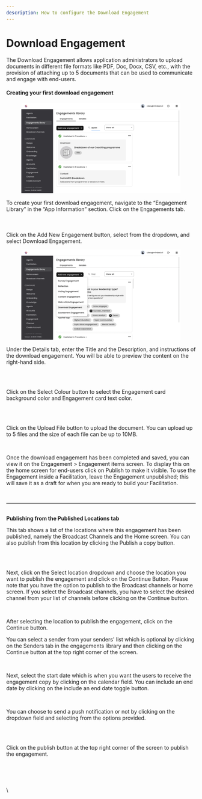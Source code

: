 ```yaml
---
description: How to configure the Download Engagement
---
```


# Download Engagement

The Download Engagement allows application administrators to upload documents in different file formats like PDF, Doc, Docx, CSV, etc., with the provision of attaching up to 5 documents that can be used to communicate and engage with end-users.

#### Creating your first download engagement

<figure><img src="../../../.gitbook/assets/Screenshot 2024-03-07 at 17.32.14.png" alt=""><figcaption></figcaption></figure>

To create your first download engagement, navigate to the “Engagement Library” in the “App Information” section. Click on the Engagements tab.\
\
\
\
Click on the Add New Engagement button, select from the dropdown, and select Download Engagement.



<figure><img src="../../../.gitbook/assets/Screenshot 2024-03-07 at 17.33.32.png" alt=""><figcaption></figcaption></figure>

Under the Details tab, enter the Title and the Description, and instructions of the download engagement. You will be able to preview the content on the right-hand side.

<figure><img src="https://lh7-us.googleusercontent.com/908hiSTlkxg0uBbeXNeF_2VE7QQgGaqQwLZc-qoQVBGGIUAvC4P44lLsryG3cEG4Az1SEMkL9v4rnnX8RvYumpJCfXV2cw2fZiUSqSEZ13GQ7Dv-H7lTSUbbm-QShznNqXbKpCtoscRUTSc4hZGl7dg" alt=""><figcaption></figcaption></figure>

\
Click on the Select Colour button to select the Engagement card background color and Engagement card text color.

<figure><img src="https://lh7-us.googleusercontent.com/yYockxyktlyIuEmjNg7sT5SzBAHYRBI-iL8o_ZCHBvdngvIkbeGZOx7b1BSNV9Ia6JphOSRnTupWf8NXk2k-kQF8313BzE6j-fRPtzzTG2-Ce6DvLXn2SB89oG2Y6jbwdR_3Pm_V_0mvYrUHfFRWe4U" alt=""><figcaption></figcaption></figure>

\
Click on the Upload File button to upload the document. You can upload up to 5 files and the size of each file can be up to 10MB.

<figure><img src="https://lh7-us.googleusercontent.com/cM3MXCYOFCbCOzN1AbdUArC8gfa1wKHDm-kGmpVuOO5mKrGH1h5KBw8pNMow68DDxgCgwQmpntv31IKUxLN0MxzqdqTQC7w_NDLYSMs54Esj6xVsqAVEOSRM_1pd7n3GSZ6_7YCb661dIgsOcvUp_us" alt=""><figcaption></figcaption></figure>

Once the download engagement has been completed and saved, you can view it on the Engagement > Engagement items screen. To display this on the home screen for end-users click on Publish to make it visible. To use the Engagement inside a Facilitation, leave the Engagement unpublished; this will save it as a draft for when you are ready to build your Facilitation.

<figure><img src="https://lh7-us.googleusercontent.com/tf-hGVIcuIWFu0VZ6LHxwRX87z3f-EOUEquvcbb7q-DcsMzLEPxxsQCzRR-1IOU6ORANbQW7-ivRHarqBnyYD6dKEjSF6DHJwigZAjq7mdu6aUQ0uDDP6ABmpdMRoHqzlwmekSev7FQ5vmpPiHU6eYc" alt=""><figcaption></figcaption></figure>

***

\
**Publishing from the Published Locations tab**

This tab shows a list of the locations where this engagement has been published, namely the Broadcast Channels and the Home screen. You can also publish from this location by clicking the Publish a copy button.

<figure><img src="https://lh7-us.googleusercontent.com/pORcTAb-CzcUdOHktT81bHqX3pnZF5DrrgCQiqY_GYnXMDl57ydkUovFd8kETTc-kaJJH_v7FL9lqAfSbfoyRUv_ABltzP_XmvzcBADFlBKprg0MJwctr9XB0muTSkxYI9x3YsR2uPvEYyw6dQJmGcM" alt=""><figcaption></figcaption></figure>

\
Next, click on the Select location dropdown and choose the location you want to publish the engagement and click on the Continue Button. Please note that you have the option to publish to the Broadcast channels or home screen. If you select the Broadcast channels, you have to select the desired channel from your list of channels before clicking on the Continue button.

&#x20;

<figure><img src="https://lh7-us.googleusercontent.com/WfMO9u8z5GcCKgKfhHMrQaS5IDFg9JZBrKDmgBgyPbpCge3gNJZYusf2Yq_HaUi4jFg2LSPhKQ6PSxG2H4X8uTYFRXg_09744wSm4ggErdEDEzuTTKn1Ovh292378_r2pkIpqr-CnhTxRsFf1Kdd6w8" alt=""><figcaption></figcaption></figure>

After selecting the location to publish the engagement, click on the Continue button.

You can select a sender from your senders' list which is optional by clicking on the Senders tab in the engagements library and then clicking on the Continue button at the top right corner of the screen.

<figure><img src="https://lh7-us.googleusercontent.com/oKpFF-ZTXCpc3M8SKgJ4-grgRm5UyI5nPqle-aLrh7Jkihl0fI9Xg2cQagC1h7aWvSrGcYVbUqBfsIMbcujvelx0w8Ex5LC6lcuz__JPmU980AS8SY-96QxcWfhsQPZDGjyEa_ZmmkyvAjjfIfCQfls" alt=""><figcaption></figcaption></figure>

Next, select the start date which is when you want the users to receive the engagement copy by clicking on the calendar field. You can include an end date by clicking on the include an end date toggle button.

<figure><img src="https://lh7-us.googleusercontent.com/-I6_ZSTTXAPSV4OKT7S5TTAdo5fZAcobR-3Iop36hIkzm5Pdbfj2MaSwvf68gpfVD0vW-N_EQjWjiMQfAZ8LiunlzjUAaVJJcq8Rb8RwSBfMK_GbsuUPufeSpeCfY_07T1SyBRAESeDUnKcZCtpLBNE" alt=""><figcaption></figcaption></figure>

You can choose to send a push notification or not by clicking on the dropdown field and selecting from the options provided.

<figure><img src="https://lh7-us.googleusercontent.com/awG5vjz8PJnLTQRCg0tAbf35We3Q74Ddrai2CRyko2Njq4UPLoAkO91nSbSNBVgI6z5KLafpM1-OpT9ovjow4YqTt-sHgFWf2eMk1GwMLehVTnihtUeyD84-LLWQuzZ85g2_Q4kbQY133DvWgwRxhjU" alt=""><figcaption></figcaption></figure>

\
Click on the publish button at the top right corner of the screen to publish the engagement.

<figure><img src="https://lh7-us.googleusercontent.com/UHFgAKmKT1D3De1thzJe9F4w2Unw43BX3t3kpdKgWu5HpWobCu8Mg19z56s25-T7CqahfqvOJR8IlAYtQPkqSS2UrvfKP0L95vthgBp0EW5Dav5BmyAhonFCJWY-gXcKvStIrGwZZJDPb_UzdUFdmos" alt=""><figcaption></figcaption></figure>

\
\
\
